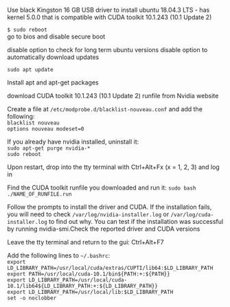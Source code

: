 Use black Kingston 16 GB USB driver to install ubuntu 18.04.3 LTS - 
has kernel 5.0.0 that is compatible with CUDA toolkit 10.1.243 (10.1 Update 2)

`$ sudo reboot`<br/>
go to bios and disable secure boot

disable option to check for long term ubuntu versions
disable option to automatically download updates

`
sudo apt update  
`

Install apt and apt-get packages

download CUDA toolkit 10.1.243 (10.1 Update 2) runfile from Nvidia website

Create a file at `/etc/modprobe.d/blacklist-nouveau.conf` and add the following:<br/>
`blacklist nouveau`<br/>
`options nouveau modeset=0`<br/>

If you already have nvidia installed, uninstall it:<br/>
`sudo apt-get purge nvidia-*`<br/>
`sudo reboot`<br/>

Upon restart, drop into the tty terminal with Ctrl+Alt+Fx (x = 1, 2, 3) and log in

Find the CUDA toolkit runfile you downloaded and run it: `sudo bash ./NAME_OF_RUNFILE.run`<br/>

Follow the prompts to install the driver and CUDA. If the installation fails, you will need to check `/var/log/nvidia-installer.log` or `/var/log/cuda-installer.log` to find out why. You can test if the installation was successful by running nvidia-smi.Check the reported driver and CUDA versions

Leave the tty terminal and return to the gui: Ctrl+Alt+F7

Add the following lines to `~/.bashrc`:<br/>
`export LD_LIBRARY_PATH=/usr/local/cuda/extras/CUPTI/lib64:$LD_LIBRARY_PATH`<br/>
`export PATH=/usr/local/cuda-10.1/bin${PATH:+:${PATH}}`<br/>
`export LD_LIBRARY_PATH=/usr/local/cuda-10.1/lib64${LD_LIBRARY_PATH:+:${LD_LIBRARY_PATH}}`<br/>
`export LD_LIBRARY_PATH=/usr/local/lib:$LD_LIBRARY_PATH`<br/>
`set -o noclobber`
